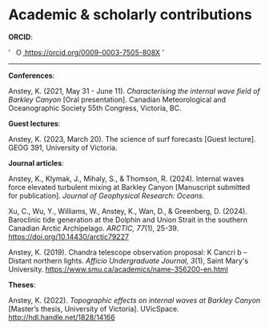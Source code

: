# Academic &amp; scholarly contributions

**ORCID**:

'
    <a
    id="cy-effective-orcid-url"
    class="underline"
     href="https://orcid.org/0009-0003-7505-808X"
     target="orcid.widget"
     rel="me noopener noreferrer"
     style="vertical-align: top">
     <img
        src="https://orcid.org/sites/default/files/images/orcid_16x16.png"
        style="width: 1em; margin-inline-start: 0.5em"
        alt="ORCID iD icon"/>
      https://orcid.org/0009-0003-7505-808X
    </a>
'

___________________________________________

**Conferences**:

Anstey, K. (2021, May 31 - June 11). *Characterising the internal wave field of Barkley Canyon* [Oral presentation]. Canadian Meteorological and Oceanographic Society 55th Congress, Victoria, BC.

**Guest lectures**:

Anstey, K. (2023, March 20). The science of surf forecasts [Guest lecture]. GEOG 391, University of Victoria.

**Journal articles**:

Anstey, K., Klymak, J., Mihaly, S., & Thomson, R. (2024). Internal waves force elevated turbulent mixing at Barkley Canyon [Manuscript submitted for publication]. *Journal of Geophysical Research: Oceans*. 

Xu, C., Wu, Y., Williams, W., Anstey, K., Wan, D., & Greenberg, D. (2024). Baroclinic tide generation at the Dolphin and Union Strait in the southern Canadian Arctic Archipelago. *ARCTIC, 77*(1), 25-39. https://doi.org/10.14430/arctic79227

Anstey, K. (2019). Chandra telescope observation proposal: K Cancri b – Distant northern lights. *Afficio Undergraduate Journal, 3*(1), Saint Mary's University. https://www.smu.ca/academics/name-356200-en.html

**Theses**:

Anstey, K. (2022). *Topographic effects on internal waves at Barkley Canyon* [Master’s thesis, University of Victoria]. UVicSpace. http://hdl.handle.net/1828/14166
